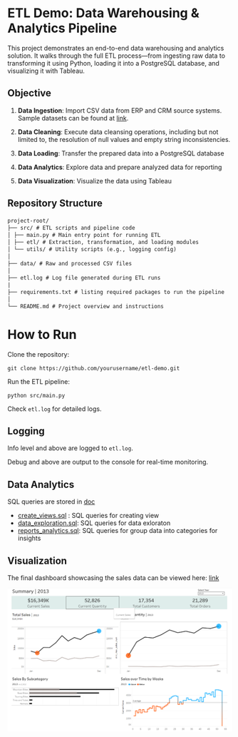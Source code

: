 # ETL Demo: Data Warehousing & Analytics Pipeline

This project demonstrates an end-to-end data warehousing and analytics solution. It walks through the full ETL process—from ingesting raw data to transforming it using Python, loading it into a PostgreSQL database, and visualizing it with Tableau.

## Objective

1. **Data Ingestion**: Import CSV data from ERP and CRM source systems. Sample datasets can be found at [link](https://github.com/DataWithBaraa/sql-data-warehouse-project/tree/main/datasets).

2. **Data Cleaning**: Execute data cleansing operations, including but not limited to, the resolution of null values and empty string inconsistencies.

3. **Data Loading**: Transfer the prepared data into a PostgreSQL database

4. **Data Analytics**: Explore data and prepare analyzed data for reporting

5. **Data Visualization**: Visualize the data using Tableau

## Repository Structure

```
project-root/
├── src/ # ETL scripts and pipeline code
│ ├── main.py # Main entry point for running ETL
│ ├── etl/ # Extraction, transformation, and loading modules
│ └── utils/ # Utility scripts (e.g., logging config)
│
├── data/ # Raw and processed CSV files
│
├── etl.log # Log file generated during ETL runs
|
├── requirements.txt # listing required packages to run the pipeline
│
└── README.md # Project overview and instructions
```

# How to Run

Clone the repository:

```
git clone https://github.com/yourusername/etl-demo.git
```

Run the ETL pipeline:

```
python src/main.py
```

Check `etl.log` for detailed logs.

## Logging

Info level and above are logged to `etl.log`.

Debug and above are output to the console for real-time monitoring.

## Data Analytics

SQL queries are stored in [doc](doc)

- [create_views.sql](doc/create_views.sql) : SQL queries for creating view
- [data_exploration.sql](doc/data_exploration.sql): SQL queries for data exloraton
- [reports_analytics.sql](doc/reports_analytic.sql): SQL queries for group data into categories for insights

## Visualization

The final dashboard showcasing the sales data can be viewed here: [link](https://public.tableau.com/views/Sales_dashboard_17513199682000/Dashboard1?:language=en-US&:sid=&:redirect=auth&:display_count=n&:origin=viz_share_link)

![Tableau Dashboard](doc/Tableau_dashboard.png)

